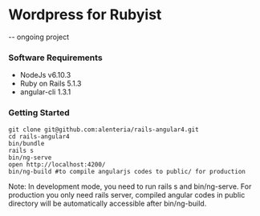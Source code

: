 # Wordpress for Rubyist
  -- ongoing project

### Software Requirements
  * NodeJs v6.10.3
  * Ruby on Rails 5.1.3
  * angular-cli 1.3.1

### Getting Started
    git clone git@github.com:alenteria/rails-angular4.git
    cd rails-angular4
    bin/bundle
    rails s
    bin/ng-serve
    open http://localhost:4200/
    bin/ng-build #to compile angularjs codes to public/ for production

Note: In development mode, you need to run rails s and bin/ng-serve. For production you only need rails server, compiled angular codes in public directory will be automatically accessible after bin/ng-build.